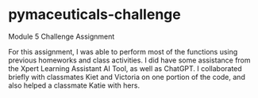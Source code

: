 # pymaceuticals-challenge
Module 5 Challenge Assignment 

For this assignment, I was able to perform most of the functions using previous homeworks and class activities. I did have some assistance from the Xpert Learning Assistant AI Tool, as well as ChatGPT. I collaborated briefly with classmates Kiet and Victoria on one portion of the code, and also helped a classmate Katie with hers. 
